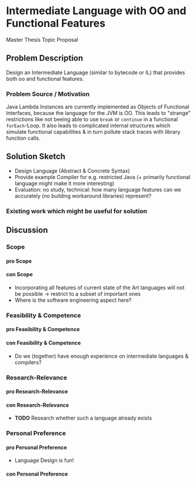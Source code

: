 # Intermediate Language with OO and Functional Features

Master Thesis Topic Proposal

## Problem Description

Design an Intermediate Language (similar to bytecode or IL) that provides both oo and functional features.

### Problem Source / Motivation

Java Lambda Instances are currently implemented as Objects of Functional Interfaces, because the language for the JVM is OO. This leads to "strange" restrictions like not beeing able to use `break` or `continue` in a functional `forEach`-Loop. It also leads to complicated internal structures which simulate functional capabilities & in turn pollute stack traces with library function calls.

## Solution Sketch

+ Design Language (Abstract & Concrete Syntax)
+ Provide example Compiler for e.g. restricted Java (+ primarily functional language might make it more interesting)
+ Evaluation: no study, technical: how many language features can we accurately (no building workaround libraries) represent?

### Existing work which might be useful for solution

## Discussion

### Scope

#### pro Scope

#### con Scope

+ Incorporating all features of current state of the Art languages will not be possible → restrict to a subset of important ones
+ Where is the software engineering aspect here?

### Feasibility & Competence

#### pro Feasibility & Competence

#### con Feasibility & Competence

+ Do we (together) have enough experience on intermediate languages & compilers?

### Research-Relevance

#### pro Research-Relevance

#### con Research-Relevance

+ **TODO** Research whether such a language already exists

### Personal Preference

#### pro Personal Preference

+ Language Design is fun!

#### con Personal Preference
